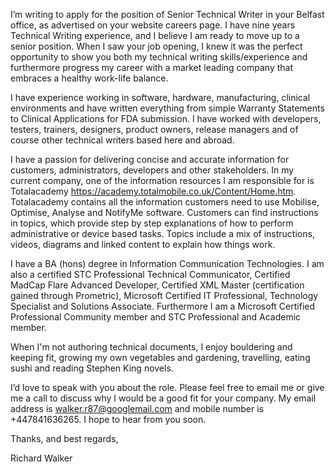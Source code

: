 I’m writing to apply for the position of Senior Technical Writer in your Belfast office, as advertised on your website careers page. I have nine years Technical Writing experience, and I believe I am ready to move up to a senior position.  When I saw your job opening, I knew it was the perfect opportunity to show you both my technical writing skills/experience and furthermore progress my career with a market leading company that embraces a healthy work-life balance.

I have experience working in software, hardware, manufacturing, clinical environments and have written everything from simple Warranty Statements to Clinical Applications for FDA submission.  I have worked with developers, testers, trainers, designers, product owners, release managers and of course other technical writers based here and abroad. 

I have a passion for delivering concise and accurate information for customers, administrators, developers and other stakeholders. In my current company, one of the information resources I am responsible for is Totalacademy https://academy.totalmobile.co.uk/Content/Home.htm.  Totalacademy contains all the information customers need to use Mobilise, Optimise, Analyse and NotifyMe software.  Customers can find instructions in topics, which provide step by step explanations of how to perform administrative or device based tasks. Topics include a mix of instructions, videos, diagrams and linked content to explain how things work.

I have a BA (hons) degree in Information Communication Technologies.  I am also a certified STC Professional Technical Communicator, Certified MadCap Flare Advanced Developer, Certified XML Master (certification gained through Prometric), Microsoft Certified IT Professional, Technology Specialist and Solutions Associate.  Furthermore I am a Microsoft Certified Professional Community member and STC Professional and Academic member.

When I'm not authoring technical documents, I enjoy bouldering and keeping fit, growing my own vegetables and gardening, travelling, eating sushi and reading Stephen King novels. 

I’d love to speak with you about the role.  Please feel free to email me or give me a call to discuss why I would be a good fit for your company.  My email address is walker.r87@googlemail.com and mobile number is +447841636265.  I hope to hear from you soon.

Thanks, and best regards,

Richard Walker
